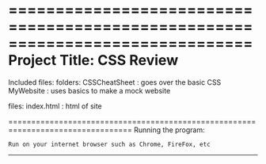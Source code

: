 ==============================================================================
Project Title: CSS Review
=================================================================================
Included files: 
  folders:
    CSSCheatSheet : goes over the basic CSS
    MyWebsite     : uses basics to make a mock website  

  files:
    index.html    : html of site
=================================================================================
Running the program: 

	Run on your internet browser such as Chrome, FireFox, etc
--------------------------------------------------

